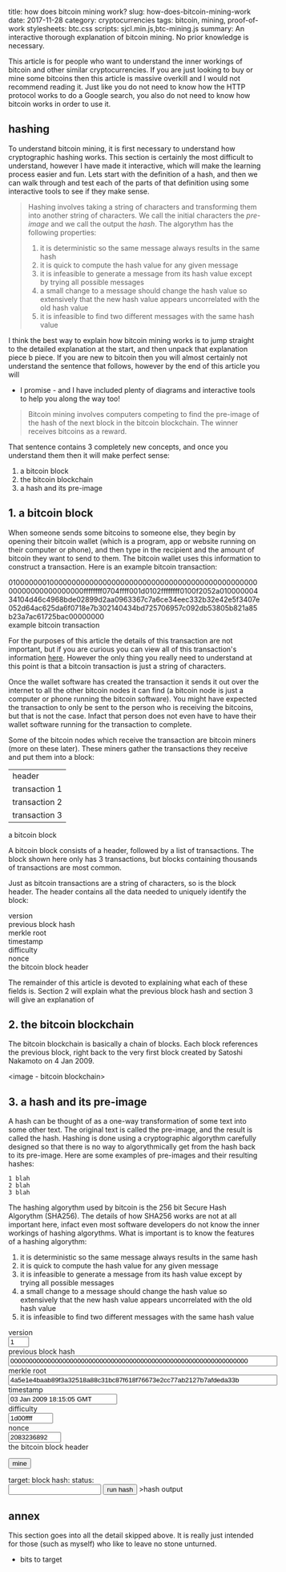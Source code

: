 title: how does bitcoin mining work?
slug: how-does-bitcoin-mining-work
date: 2017-11-28 
category: cryptocurrencies
tags: bitcoin, mining, proof-of-work
stylesheets: btc.css
scripts: sjcl.min.js,btc-mining.js
summary: An interactive thorough explanation of bitcoin mining. No prior
knowledge is necessary.

This article is for people who want to understand the inner workings of bitcoin
and other similar cryptocurrencies. If you are just looking to buy or mine some
bitcoins then this article is massive overkill and I would not recommend reading
it. Just like you do not need to know how the HTTP protocol works to do a Google
search, you also do not need to know how bitcoin works in order to use it.

## hashing

To understand bitcoin mining, it is first necessary to understand how
cryptographic hashing works. This section is certainly the most difficult to
understand, however I have made it interactive, which will make the learning
process easier and fun. Lets start with the definition of a hash, and then we
can walk through and test each of the parts of that definition using some
interactive tools to see if they make sense.

> Hashing involves taking a string of characters and transforming them into
> another string of characters. We call the initial characters the <i>pre-image</i>
> and we call the output the <i>hash</i>. The algorythm has the following properties:<br>
> 1. it is deterministic so the same message always results in the same hash<br>
> 2. it is quick to compute the hash value for any given message<br>
> 3. it is infeasible to generate a message from its hash value except by trying all possible messages<br>
> 4. a small change to a message should change the hash value so extensively that the new hash value appears uncorrelated with the old hash value<br>
> 5. it is infeasible to find two different messages with the same hash value




I think the best way to explain how bitcoin mining works is to jump straight to
the detailed explanation at the start, and then unpack that explanation piece b
piece. If you are new to bitcoin then you will almost certainly not
understand the sentence that follows, however by the end of this article you will
- I promise - and I have included plenty of diagrams and interactive tools to help
you along the way too!

> Bitcoin mining involves computers competing to find the pre-image of the hash
of the next block in the bitcoin blockchain. The winner receives bitcoins as a
reward.

That sentence contains 3 completely new concepts, and once you understand them
then it will make perfect sense:

1. a bitcoin block
2. the bitcoin blockchain
3. a hash and its pre-image

## 1. a bitcoin block

When someone sends some bitcoins to someone else, they begin by opening their
bitcoin wallet (which is a program, app or website running on their computer or
phone), and then type in the recipient and the amount of bitcoin they want to
send to them. The bitcoin wallet uses this information to construct a
transaction. Here is an example bitcoin transaction:

<div class="media-container"><div class="media-positioner">
    <div class="btc-transaction-full">
        01000000010000000000000000000000000000000000000000000000000000000000000000ffffffff0704ffff001d0102ffffffff0100f2052a01000000434104d46c4968bde02899d2aa0963367c7a6ce34eec332b32e42e5f3407e052d64ac625da6f0718e7b302140434bd725706957c092db53805b821a85b23a7ac61725bac00000000
    </div>
    <div class="media-caption">example bitcoin transaction</div>
</div></div>

For the purposes of this article the details of this transaction are not important,
but if you are curious you can view all of this transaction's information [here](https://blockchain.info/tx/b1fea52486ce0c62bb442b530a3f0132b826c74e473d1f2c220bfa78111c5082). However the only thing you really need to
understand at this point is that a bitcoin transaction is just a string of characters.

Once the wallet software has created the transaction it sends it out over the
internet to all the other bitcoin nodes it can find (a bitcoin node is just a
computer or phone running the bitcoin software). You might have expected the
transaction to only be sent to the person who is receiving the bitcoins, but
that is not the case. Infact that person does not even have to have their wallet
software running for the transaction to complete.

Some of the bitcoin nodes which receive the transaction are bitcoin miners (more
on these later). These miners gather the transactions they receive and put them
into a block:

<div class="media-container"><div class="media-positioner">
    <table class="btc-block-mini">
        <tr><td class="btc-block-header-mini">header</td></tr>
        <tr><td class="btc-transaction-mini">transaction 1</td></tr>
        <tr><td class="btc-transaction-mini">transaction 2</td></tr>
        <tr><td class="btc-transaction-mini">transaction 3</td></tr>
    </table>
    <div class="media-caption">a bitcoin block</div>
</div></div>

A bitcoin block consists of a header, followed by a list of transactions. The
block shown here only has 3 transactions, but blocks containing thousands of
transactions are most common.

Just as bitcoin transactions are a string of characters, so is the block header.
The header contains all the data needed to uniquely identify the block:

<div class="media-container"><div class="media-positioner">
    <div class="btc-header-definition">
        <div class="btc-header-field">version</div>
        <div class="btc-header-field">previous block hash</div>
        <div class="btc-header-field">merkle root</div>
        <div class="btc-header-field">timestamp</div>
        <div class="btc-header-field">difficulty</div>
        <div class="btc-header-field">nonce</div>
    </div>
    <div class="media-caption">the bitcoin block header</div>
</div></div>

The remainder of this article is devoted to explaining what each of these fields
is. Section 2 will explain what the previous block hash and section 3 will give
an explanation of 

## 2. the bitcoin blockchain

The bitcoin blockchain is basically a chain of blocks. Each block references the
previous block, right back to the very first block created by Satoshi Nakamoto on
4 Jan 2009.

<image - bitcoin blockchain>

## 3. a hash and its pre-image

A hash can be thought of as a one-way transformation of some text into some other
text. The original text is called the pre-image, and the result is called the hash.
Hashing is done using a cryptographic algorythm carefully designed so that
there is no way to algorythmically get from the hash back to its pre-image. Here
are some examples of pre-images and their resulting hashes:

    1 blah
    2 blah
    3 blah

The hashing algorythm used by bitcoin is the 256 bit Secure Hash Algorythm (SHA256).
The details of how SHA256 works are not at all important here, infact even most
software developers do not know the inner workings of hashing algorythms. What
is important is to know the features of a hashing algorythm:

1. it is deterministic so the same message always results in the same hash
2. it is quick to compute the hash value for any given message
3. it is infeasible to generate a message from its hash value except by trying all possible messages
4. a small change to a message should change the hash value so extensively that the new hash value appears uncorrelated with the old hash value
5. it is infeasible to find two different messages with the same hash value

<div class="media-container"><div class="media-positioner">
    <div class="btc-header-definition">
        <div class="btc-header-field">
            version<br>
            <input id="version1" type="text" class="data-value" size="2" value="1">
        </div>
        <div class="btc-header-field">
            previous block hash<br>
            <input id="prevHash1" type="text" class="data-value" size="64" value="0000000000000000000000000000000000000000000000000000000000000000">
        </div>
        <div class="btc-header-field">
            merkle root<br>
            <input id="merkleRoot1" type="text" class="data-value" size="64" value="4a5e1e4baab89f3a32518a88c31bc87f618f76673e2cc77ab2127b7afdeda33b">
        </div>
        <div class="btc-header-field">
            timestamp <span id="timestamp1Explanation"></span><br>
            <input id="timestamp1" type="text" class="data-value" size="24" value="03 Jan 2009 18:15:05 GMT">
        </div>
        <div class="btc-header-field">
            difficulty<br>
            <input id="bits1" type="text" class="data-value" size="8" value="1d00ffff">
        </div>
        <div class="btc-header-field">
            nonce<br>
            <input id="nonce1" type="text" class="data-value" size="10" value="2083236892">
        </div>
    </div>
    <div class="media-caption">the bitcoin block header</div>
</div></div>
<ul id="blockHeader1Error" class="error"></ul>

<button class="btn" id="btnRunHash1">mine</button>

<div id="block1MiningResults" class="codeblock">target:     <span id="target1" class="individual-digits"></span>
block hash: <span id="blockhash1" class="individual-digits"></span>
status:     <span id="mineStatus1"></span>
</div>

<input id="inputPreImage0" type="text">
<button class="btn" id="btnRunHash0">run hash</button>
><span id="spanHash0">hash output</span>


## annex

This section goes into all the detail skipped above. It is really just intended
for those (such as myself) who like to leave no stone unturned.

- bits to target
